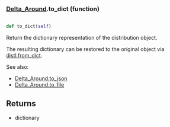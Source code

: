 ### [Delta_Around](Delta_Around.md).to_dict (function)


```py

def to_dict(self)

```



Return the dictionary representation of the distribution object.

The resulting dictionary can be restored to the original object
via [distl.from_dict](distl.from_dict.md).

See also:

* [Delta_Around.to_json](Delta_Around.to_json.md)
* [Delta_Around.to_file](Delta_Around.to_file.md)

Returns
--------
* dictionary

